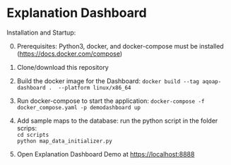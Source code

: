 # Explanation Dashboard

Installation and Startup:

0) Prerequisites: Python3, docker, and docker-compose must be installed (https://docs.docker.com/compose)

1) Clone/download this repository
2) Build the docker image for the Dashboard: `docker build --tag aqoap-dashboard .  --platform linux/x86_64`
3) Run docker-compose to start the application: `docker-compose -f docker_compose.yaml -p demodashboard up`
4) Add sample maps to the database: run the python script in the folder scrips: <br>
   `cd scripts`  <br> `python map_data_initializer.py`

5) Open Explanation Dashboard Demo at [https://localhost:8888](http://localhost:8888/)
